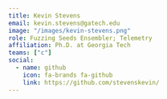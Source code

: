 ```yaml
---
title: Kevin Stevens
email: kevin.stevens@gatech.edu
image: "/images/kevin-stevens.png"
role: Fuzzing Seeds Ensembler; Telemetry
affiliation: Ph.D. at Georgia Tech
teams: ["c"]
social:
  - name: github
    icon: fa-brands fa-github
    link: https://github.com/stevenskevin/
---
```

